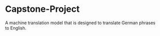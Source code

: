 # Capstone-Project
A machine translation model that is designed to translate German phrases to English.
